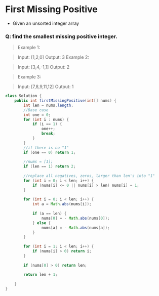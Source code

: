 # First Missing Positive
- Given an unsorted integer array
### Q: find the smallest missing positive integer.

> Example 1:

> Input: [1,2,0]
> Output: 3
> Example 2:

> Input: [3,4,-1,1]
> Output: 2

> Example 3:

> Input: [7,8,9,11,12]
> Output: 1
```java
class Solution {
    public int firstMissingPositive(int[] nums) {
        int len = nums.length;
        //Base case
        int one = 0;
        for (int i : nums) {
            if (i == 1) {
                one++;
                break;
            }
        }
        //if there is no "1"
        if (one == 0) return 1;
        
        //nums = [1];
        if (len == 1) return 2;
        
        //replace all negatives, zeros, larger than len's into "1"
        for (int i = 0; i < len; i++) {
            if (nums[i] <= 0 || nums[i] > len) nums[i] = 1;
        }
        
        for (int i = 0; i < len; i++) {
            int a = Math.abs(nums[i]);
            
            if (a == len) {
                nums[0] = - Math.abs(nums[0]);
            } else {
                nums[a] = - Math.abs(nums[a]);
            }
        }
        
        for (int i = 1; i < len; i++) {
            if (nums[i] > 0) return i;
        }
        
        if (nums[0] > 0) return len;
        
        return len + 1;
        
    }
}
```
